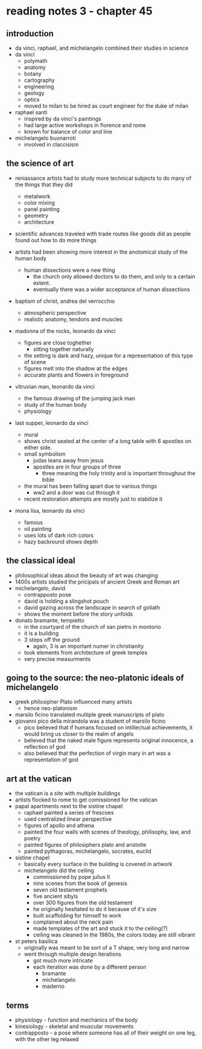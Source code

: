 # reading notes 3 - chapter 45

## introduction
- da vinci, raphael, and michelangelo combined their studies in science
- da vinci
  - polymath
  - anatomy
  - botany
  - cartography
  - engineering
  - geology
  - optics
  - moved to milan to be hired as court engineer for the duke of milan
- raphael santi
  - inspired by da vinci's paintings
  - had large active workshops in florence and rome
  - known for balance of color and line
- michelangelo buonarroti
  - involved in claccisism 


## the science of art
- reniassance artists had to study more technical subjects to do many of the things that they did
  - metalwork
  - color mixing
  - panel painting
  - geometry
  - architecture
- scientific advances traveled with trade routes like goods did as people found out how to do more things
- artists had been showing more interest in the anotomical study of the human body
  - human dissections were a new thing
    - the church only allowed doctors to do them, and only to a certain extent.
    - eventually there was a wider acceptance of human dissections

- baptism of christ, andrea del verrocchio
  - atmospheric perspective
  - realistic anatomy, tendons and muscles
- madonna of the rocks, leonardo da vinci
  - figures are close toghether
    - sitting together naturally
  - the setting is dark and hazy, unique for a representation of this type of scene
  - figures melt into the shadow at the edges
  - accurate plants and flowers in foreground
- vitruvian man, leonardo da vinci
  - the famous drawing of the jumping jack man
  - study of the human body
  - physiology
- last supper, leonardo da vinci
  - mural
  - shows christ seated at the center of a long table with 6 apostles on either side.
  - small symbolism
    - judas leans away from jesus
    - apostles are in four groups of three
      - three meaning the holy trinity and is important throughout the bible
  - the mural has been falling apart due to various things
    - ww2 and a door was cut through it
  - recent restoration attempts are mostly just to stabilize it
- mona lisa, leonardo da vinci
  - famous
  - oil painting
  - uses lots of dark rich colors
  - hazy backround shows depth

## the classical ideal
- philosophical ideas about the beauty of art was changing
- 1400s artists studied the pricipals of ancient Greek and Roman art
- michelangelo, david
  - contrapposto pose
  - david is holding a slingshot pouch
  - david gazing across the landscape in search of goliath
  - shows the moment before the story unfolds
- donato bramante, tempietto
  - in the courtyard of the church of san pietro in montorio
  - it is a building
  - 3 steps off the ground
    - again, 3 is an important numer in christianity
  - took elements from architecture of greek temples
  - very precise measurments

## going to the source: the neo-platonic ideals of michelangelo
- greek philosipher Plato influenced many artists
  - hence neo-platonism
- marsilo ficino translated multiple greek manuscripts of plato
- giovanni pico della mirandola was a student of marsilo ficino
  - pico believed that if humans focused on intillectual achievements, it would bring us closer to the realm of angels
  - believed that the naked male figure represents original innocence, a reflection of god
  - also believed that the perfection of virgin mary in art was a representation of god

## art at the vatican
- the vatican is a site with multiple buildings
- artists flocked to rome to get comissioned for the vatican
- papal apartments next to the sistine chapel
  - raphael painted a series of frescoes
  - used centralized linear perspective
  - figures of apollo and athena
  - painted the four walls with scenes of theology, philisophy, law, and poetry
  - painted figures of philosiphers plato and aristotle
  - painted pythagoras, michelangelo, socrates, euclid
- sistine chapel
  - basically every surface in the building is covered in artwork
  - michelangelo did the ceiling
    - commissioned by pope julius II
    - nine scenes from the book of genesis
    - seven old testament prophets
    - five ancient sibyls
    - over 300 figures from the old testament
    - he originally hesitated to do it because of it's size
    - built scaffolding for himself to work
    - complained about the neck pain
    - made templates of the art and stuck it to the ceiling(?)
    - ceiling was cleaned in the 1980s, the colors today are still vibrant
- st peters basilica
  - originally was meant to be sort of a T shape, very long and narrow
  - went through multiple design iterations
    - got much more intricate
    - each iteration was done by a different person
      - bramante
      - michelangelo
      - maderno

## terms
- physiology - function and mechanics of the body
- kinesiology - skeletal and muscular movements
- contrapposto - a pose where someone has all of their weight on one leg, with the other leg relaxed